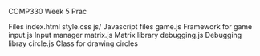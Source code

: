 COMP330 Week 5 Prac

Files
    index.html
    style.css
    js/                 Javascript files
        game.js         Framework for game
        input.js        Input manager
        matrix.js       Matrix library
        debugging.js    Debugging libray
        circle.js       Class for drawing circles